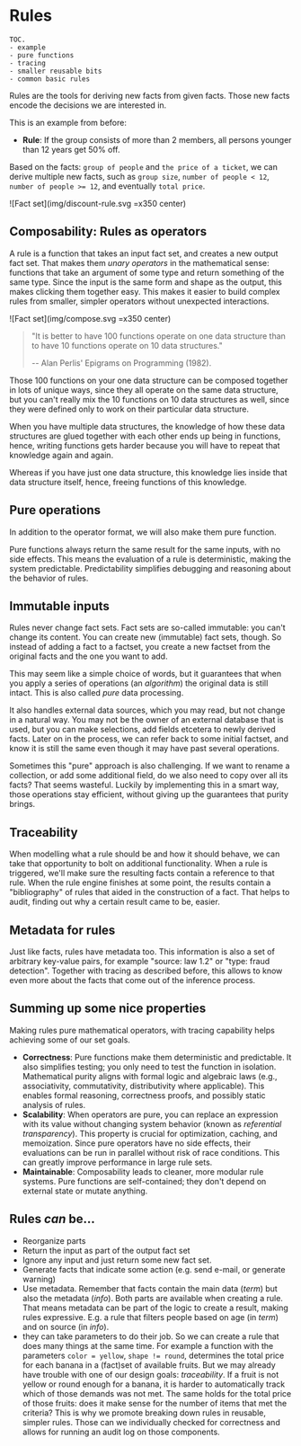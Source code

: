 # Rules

```
TOC.
- example
- pure functions
- tracing
- smaller reusable bits
- common basic rules
```

Rules are the tools for deriving new facts from given facts. Those new facts encode the decisions we are interested in.

This is an example from before:

- **Rule**: If the group consists of more than 2 members, all persons younger than 12 years get 50% off.

Based on the facts: `group of people` and `the price of a ticket`, we can derive multiple new facts, such as `group size`, `number of people < 12`, `number of people >= 12`, and eventually `total price`.

![Fact set](img/discount-rule.svg =x350 center)

## Composability: Rules as operators

A rule is a function that takes an input fact set, and creates a new output fact set. That makes them *unary operators* in the mathematical sense: functions that take an argument of some type and return something of the same type. Since the input is the same form and shape as the output, this makes clicking them together easy. This makes it easier to build complex rules from smaller, simpler operators without unexpected interactions.

![Fact set](img/compose.svg =x350 center)

> "It is better to have 100 functions operate on one data structure than to have 10 functions operate on 10 data structures."
>
> -- Alan Perlis' Epigrams on Programming (1982).

Those 100 functions on your one data structure can be composed together in lots of unique ways, since they all operate on the same data structure, but you can't really mix the 10 functions on 10 data structures as well, since they were defined only to work on their particular data structure.

When you have multiple data structures, the knowledge of how these data structures are glued together with each other ends up being in functions, hence, writing functions gets harder because you will have to repeat that knowledge again and again.

Whereas if you have just one data structure, this knowledge lies inside that data structure itself, hence, freeing functions of this knowledge.

## Pure operations

In addition to the operator format, we will also make them pure function.

Pure functions always return the same result for the same inputs, with no side effects.
This means the evaluation of a rule is deterministic, making the system predictable. Predictability simplifies debugging and reasoning about the behavior of rules.

## Immutable inputs

Rules never change fact sets. Fact sets are so-called immutable: you can't change its content.
You can create new (immutable) fact sets, though. So instead of adding a fact to a factset, you create
a new factset from the original facts and the one you want to add.

This may seem like a simple choice of words, but it guarantees that when you apply a series of operations (an *algorithm*)
the original data is still intact. This is also called *pure* data processing.

It also handles external data sources, which you may read, but not change in a natural way. You may not be the owner of
an external database that is used, but you can make selections, add fields etcetera to newly derived facts. Later on in the process, we can refer back to some initial factset, and know it is still the same even though it may have past several operations.

Sometimes this "pure" approach is also challenging. If we want to rename a collection, or add some additional field, do we also need to copy over all its facts?
That seems wasteful. Luckily by implementing this in a smart way, those operations stay efficient, without giving up the guarantees that purity brings.

## Traceability

When modelling what a rule should be and how it should behave, we can take that opportunity to bolt on additional functionality. When a rule is triggered, we'll make sure the resulting facts contain a reference to that rule. When the rule engine finishes at some point, the results contain a "bibliography" of rules that aided in the construction of a fact. That helps to audit, finding out why a certain result came to be, easier.

## Metadata for rules

Just like facts, rules have metadata too. This information is also a set of arbitrary key-value pairs, for example "source: law 1.2" or "type: fraud detection". Together with tracing as described before, this allows to know even more about the facts that come out of the inference process.

## Summing up some nice properties

Making rules pure mathematical operators, with tracing capability helps achieving some of our set goals.

- **Correctness**: Pure functions make them deterministic and predictable. It also simplifies testing; you only need to test the function in isolation. Mathematical purity aligns with formal logic and algebraic laws (e.g., associativity, commutativity, distributivity where applicable). This enables formal reasoning, correctness proofs, and possibly static analysis of rules.
- **Scalability**: When operators are pure, you can replace an expression with its value without changing system behavior (known as *referential transparency*). This property is crucial for optimization, caching, and memoization. Since pure operators have no side effects, their evaluations can be run in parallel without risk of race conditions. This can greatly improve performance in large rule sets.
- **Maintainable**: Composability leads to cleaner, more modular rule systems. Pure functions are self-contained; they don't depend on external state or mutate anything.





## Rules *can* be...


- Reorganize parts
- Return the input as part of the output fact set
- Ignore any input and just return some new fact set.
- Generate facts that indicate some action (e.g. send e-mail, or generate warning)
- Use metadata. Remember that facts contain the main data (*term*) but also the metadata (*info*). Both parts are available when creating a rule. That means metadata can be part of the logic to create a result, making rules expressive. E.g. a rule that filters people based on age (in *term*) and on source (in *info*).
- they can take parameters to do their job. So we can create a rule that does many things at the same time. For example a function with the parameters `color = yellow`, `shape != round`, determines the total price for each banana in a (fact)set of available fruits. But we may already have trouble with one of our design goals: *traceability*. If a fruit is not yellow or round enough for a banana, it is harder to automatically track which of those demands was not met. The same holds for the total price of those fruits: does it make sense for the number of items that met the criteria?
  This is why we promote breaking down rules in reusable, simpler rules. Those can we individually checked for correctness and allows for running an audit log on those components.


